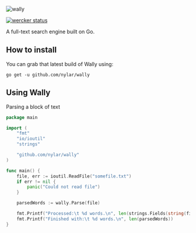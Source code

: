 ![wally](http://i.imgur.com/MSny4Kj.png)

[![wercker status](https://app.wercker.com/status/ffa1468bc1ebe9c1dd7d0c2d00f4c76f/s "wercker status")](https://app.wercker.com/project/bykey/ffa1468bc1ebe9c1dd7d0c2d00f4c76f)

A full-text search engine built on Go.

## How to install

You can grab that latest build of Wally using:

```go get -u github.com/nylar/wally```

## Using Wally

Parsing a block of text

```go
package main

import (
	"fmt"
	"io/ioutil"
	"strings"

	"github.com/nylar/wally"
)

func main() {
	file, err := ioutil.ReadFile("somefile.txt")
	if err != nil {
		panic("Could not read file")
	}

	parsedWords := wally.Parse(file)

	fmt.Printf("Processed:\t %d words.\n", len(strings.Fields(string(file))))
	fmt.Printf("Finished with:\t %d words.\n", len(parsedWords))
}
```
